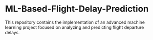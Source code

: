 # ML-Based-Flight-Delay-Prediction
This repository contains the implementation of an advanced machine learning project focused on analyzing and predicting flight departure delays.
